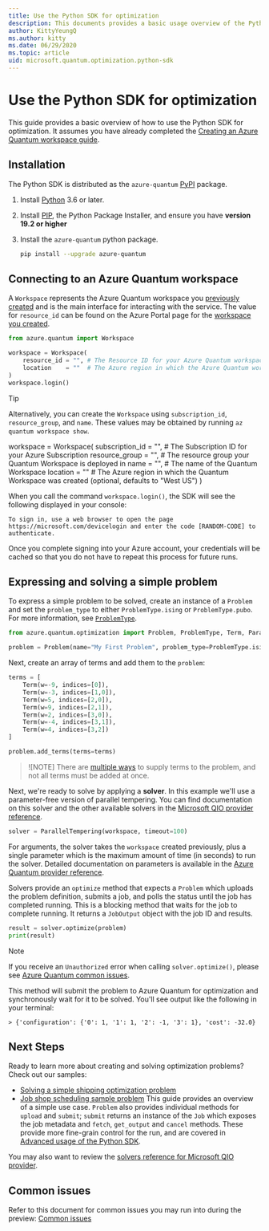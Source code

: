 ```yaml
---
title: Use the Python SDK for optimization
description: This documents provides a basic usage overview of the Python SDK for optimization.
author: KittyYeungQ
ms.author: kitty
ms.date: 06/29/2020
ms.topic: article
uid: microsoft.quantum.optimization.python-sdk
---
```


# Use the Python SDK for optimization

This guide provides a basic overview of how to use the Python SDK for optimization. It assumes you have already completed the [Creating an
Azure Quantum workspace guide](xref:microsoft.quantum.workspaces-portal).

## Installation

The Python SDK is distributed as the `azure-quantum` [PyPI](https://pypi.org)
package.

1. Install [Python](https://www.python.org/downloads/) 3.6 or later.
1. Install [PIP](https://pip.pypa.io/en/stable/), the Python Package Installer,
   and ensure you have **version 19.2 or higher**
1. Install the `azure-quantum` python package.

   ```bash
   pip install --upgrade azure-quantum
   ```

## Connecting to an Azure Quantum workspace

A `Workspace` represents the Azure Quantum workspace you [previously created](xref:microsoft.quantum.workspaces-portal) and is the main interface for interacting with the service. The value for `resource_id` can be found on the Azure Portal page for the [workspace you created](xref:microsoft.quantum.workspaces-portal).

```python
from azure.quantum import Workspace

workspace = Workspace(
    resource_id = "", # The Resource ID for your Azure Quantum workspace
    location    = ""  # The Azure region in which the Azure Quantum workspace was created (optional, defaults to "West US")
)
workspace.login()
```

> [!TIP]
> Alternatively, you can create the `Workspace` using `subscription_id`, `resource_group`, and `name`. These values may be obtained by running `az quantum workspace show`.
>
> workspace = Workspace(
>     subscription_id = "", # The Subscription ID for your Azure Subscription
>     resource_group  = "", # The resource group your Quantum Workspace is deployed in
>     name            = "", # The name of the Quantum Workspace
>     location        = ""  # The Azure region in which the Quantum Workspace was created (optional, defaults to "West US")
> )

When you call the command `workspace.login()`, the SDK will see the following displayed in your console:

```output
To sign in, use a web browser to open the page https://microsoft.com/devicelogin and enter the code [RANDOM-CODE] to authenticate.
```

Once you complete signing into your Azure account, your credentials will be
cached so that you do not have to repeat this process for future runs.

## Expressing and solving a simple problem

To express a simple problem to be solved, create an instance of a `Problem` and
set the `problem_type` to either `ProblemType.ising` or
`ProblemType.pubo`. For more information, see [`ProblemType`](xref:microsoft.quantum.optimization.problem-type).

```py
from azure.quantum.optimization import Problem, ProblemType, Term, ParallelTempering

problem = Problem(name="My First Problem", problem_type=ProblemType.ising)
```

Next, create an array of terms and add them to the `problem`:

```py
terms = [
    Term(w=-9, indices=[0]),
    Term(w=-3, indices=[1,0]),
    Term(w=5, indices=[2,0]),
    Term(w=9, indices=[2,1]),
    Term(w=2, indices=[3,0]),
    Term(w=-4, indices=[3,1]),
    Term(w=4, indices=[3,2])
]

problem.add_terms(terms=terms)
```

>![NOTE]
> There are [multiple ways](xref:microsoft.quantum.optimization.python-sdk.advanced#ways-to-supply-problem-terms)
> to supply terms to the problem, and not all terms must be added at once.

Next, we're ready to solve by applying a **solver**. In this example we'll use a
parameter-free version of parallel tempering. You can find documentation on this
solver and the other available solvers in the [Microsoft QIO provider
reference](xref:microsoft.quantum.optimization.providers.microsoft.qio).

```py
solver = ParallelTempering(workspace, timeout=100)
```

For arguments, the solver takes the `workspace` created previously, plus a single
parameter which is the maximum amount of time (in seconds) to run the solver.
Detailed documentation on parameters is available in the [Azure Quantum provider
reference](xref:microsoft.quantum.optimization.providers.microsoft.qio).

Solvers provide an `optimize` method that expects a `Problem` which uploads the
problem definition, submits a job, and polls the status until the job has completed
running. This is a blocking method that waits for the job to complete
running. It returns a `JobOutput` object with the job ID and results.

```py
result = solver.optimize(problem)
print(result)
```

> [!NOTE] 
> If you receive an `Unauthorized` error when calling `solver.optimize()`, please see [Azure Quantum common issues](xref:microsoft.quantum.azure.common-issues#issue-operation-returns-an-invalid-status-code-unauthorized).

This method will submit the problem to Azure Quantum for optimization and
synchronously wait for it to be solved. You'll see output like the following in
your terminal:

```
> {'configuration': {'0': 1, '1': 1, '2': -1, '3': 1}, 'cost': -32.0}
```

## Next Steps

Ready to learn more about creating and solving optimization problems? Check out our samples:

- [Solving a simple shipping optimization problem](https://github.com/microsoft/qio-samples)
- [Job shop scheduling sample problem](https://github.com/microsoft/qio-samples/job-shop-sample/)
This guide provides an overview of a simple use case. `Problem` also provides
individual methods for `upload` and `submit`; `submit` returns an instance of
the `Job` which exposes the job metadata and `fetch`, `get_output` and `cancel`
methods. These provide more fine-grain control for the run, and are
covered in [Advanced usage of the Python SDK](xref:microsoft.quantum.optimization.python-sdk.advanced).

You may also want to review the [solvers reference for Microsoft QIO provider](xref:microsoft.quantum.optimization.providers.microsoft.qio).

## Common issues

Refer to this document for common issues you may run into during the preview: [Common
issues](xref:microsoft.quantum.azure.common-issues)
